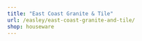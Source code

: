 ```yaml
---
title: "East Coast Granite & Tile"
url: /easley/east-coast-granite-and-tile/
shop: houseware
---
```

